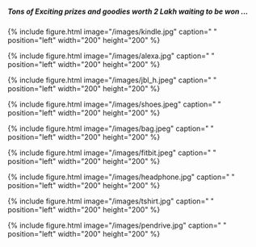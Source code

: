  
##### Tons of Exciting prizes and goodies worth 2 Lakh waiting to be won ...




{% include figure.html image="/images/kindle.jpg" caption=" " position="left" width="200" height="200" %}


{% include figure.html image="/images/alexa.jpg" caption=" " position="left" width="200" height="200" %}


{% include figure.html image="/images/jbl_h.jpeg" caption=" " position="left" width="200" height="200" %}


{% include figure.html image="/images/shoes.jpeg" caption=" " position="left" width="200" height="200" %}


{% include figure.html image="/images/bag.jpeg" caption=" " position="left" width="200" height="200" %}


{% include figure.html image="/images/fitbit.jpeg" caption=" " position="left" width="200" height="200" %}


{% include figure.html image="/images/headphone.jpg" caption=" " position="left" width="200" height="200" %}


{% include figure.html image="/images/tshirt.jpg" caption=" " position="left" width="200" height="200" %}


{% include figure.html image="/images/pendrive.jpg" caption=" " position="left" width="200" height="200" %}
